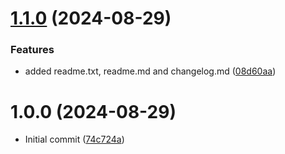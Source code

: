 # [1.1.0](https://github.com/maxkuhlmay/blacktheme/compare/v1.0.0...v1.1.0) (2024-08-29)


### Features

* added readme.txt, readme.md and changelog.md ([08d60aa](https://github.com/maxkuhlmay/blacktheme/commit/08d60aa0f724b8475e650cbf8b5fa77631d817ad))

# 1.0.0 (2024-08-29)

* Initial commit ([74c724a](https://github.com/maxkuhlmay/blacktheme/commit/74c724abe55022df755ae14021149b2fe9cd2563))
